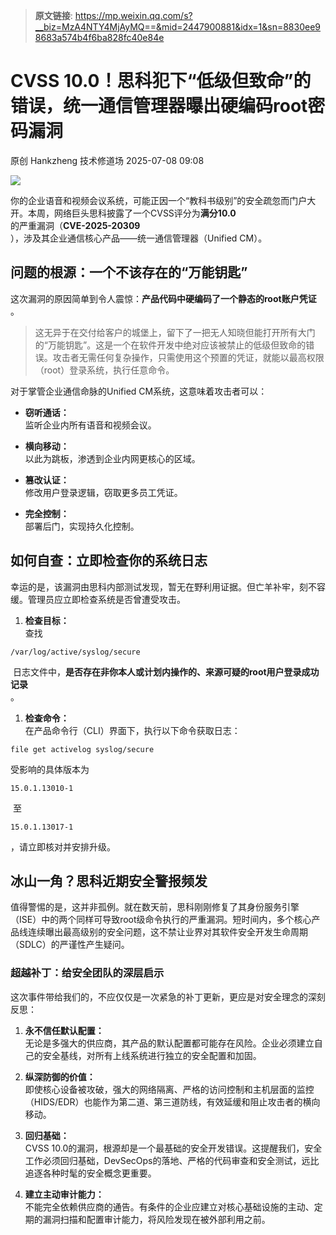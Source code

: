 > **原文链接**: https://mp.weixin.qq.com/s?__biz=MzA4NTY4MjAyMQ==&mid=2447900881&idx=1&sn=8830ee98683a574b4f6ba828fc40e84e

#  CVSS 10.0！思科犯下“低级但致命”的错误，统一通信管理器曝出硬编码root密码漏洞  
原创 Hankzheng  技术修道场   2025-07-08 09:08  
  
![](https://mmbiz.qpic.cn/sz_mmbiz_png/wWBwsDOJT48EbvwDP5OBdtUibRS3ZmgoYuJw4yjWliariczvuMiaEibibibIUL13B8f9x95epExo9JLwZSkaRjOK4dcqQ/640?wx_fmt=png&from=appmsg "")  
  
你的企业语音和视频会议系统，可能正因一个“教科书级别”的安全疏忽而门户大开。本周，网络巨头思科披露了一个CVSS评分为**满分10.0**  
的严重漏洞（**CVE-2025-20309**  
），涉及其企业通信核心产品——统一通信管理器（Unified CM）。  
## 问题的根源：一个不该存在的“万能钥匙”  
  
这次漏洞的原因简单到令人震惊：**产品代码中硬编码了一个静态的root账户凭证**  
。  
> 这无异于在交付给客户的城堡上，留下了一把无人知晓但能打开所有大门的“万能钥匙”。这是一个在软件开发中绝对应该被禁止的低级但致命的错误。攻击者无需任何复杂操作，只需使用这个预置的凭证，就能以最高权限（root）登录系统，执行任意命令。  
  
  
对于掌管企业通信命脉的Unified CM系统，这意味着攻击者可以：  
- **窃听通话：**  
监听企业内所有语音和视频会议。  
  
- **横向移动：**  
以此为跳板，渗透到企业内网更核心的区域。  
  
- **篡改认证：**  
修改用户登录逻辑，窃取更多员工凭证。  
  
- **完全控制：**  
部署后门，实现持久化控制。  
  
## 如何自查：立即检查你的系统日志  
  
幸运的是，该漏洞由思科内部测试发现，暂无在野利用证据。但亡羊补牢，刻不容缓。管理员应立即检查系统是否曾遭受攻击。  
1. **检查目标：**  
查找 
```
/var/log/active/syslog/secure
```

  
 日志文件中，**是否存在非你本人或计划内操作的、来源可疑的root用户登录成功记录**  
。  
  
1. **检查命令：**  
在产品命令行（CLI）界面下，执行以下命令获取日志：  

```
file get activelog syslog/secure
```

  
  
受影响的具体版本为 
```
15.0.1.13010-1
```

  
 至 
```
15.0.1.13017-1
```

  
，请立即核对并安排升级。  
## 冰山一角？思科近期安全警报频发  
  
值得警惕的是，这并非孤例。就在数天前，思科刚刚修复了其身份服务引擎（ISE）中的两个同样可导致root级命令执行的严重漏洞。短时间内，多个核心产品线连续曝出最高级别的安全问题，这不禁让业界对其软件安全开发生命周期（SDLC）的严谨性产生疑问。  
### 超越补丁：给安全团队的深层启示  
  
这次事件带给我们的，不应仅仅是一次紧急的补丁更新，更应是对安全理念的深刻反思：  
1. **永不信任默认配置：**  
无论是多强大的供应商，其产品的默认配置都可能存在风险。企业必须建立自己的安全基线，对所有上线系统进行独立的安全配置和加固。  
  
1. **纵深防御的价值：**  
即使核心设备被攻破，强大的网络隔离、严格的访问控制和主机层面的监控（HIDS/EDR）也能作为第二道、第三道防线，有效延缓和阻止攻击者的横向移动。  
  
1. **回归基础：**  
CVSS 10.0的漏洞，根源却是一个最基础的安全开发错误。这提醒我们，安全工作必须回归基础，DevSecOps的落地、严格的代码审查和安全测试，远比追逐各种时髦的安全概念更重要。  
  
1. **建立主动审计能力：**  
不能完全依赖供应商的通告。有条件的企业应建立对核心基础设施的主动、定期的漏洞扫描和配置审计能力，将风险发现在被外部利用之前。  
  
